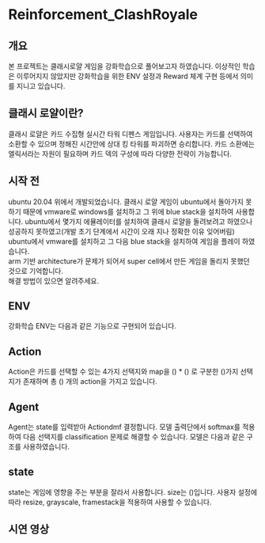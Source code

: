 # Reinforcement_ClashRoyale

## 개요
본 프로젝트는 클래시로얄 게임을 강화학습으로 풀어보고자 하였습니다. 이상적인 학습은 이루어지지 않았지만 강화학습을 위한 ENV 설정과 Reward 체계 구현 등에서 의미를 지니고 있습니다.

## 클래시 로얄이란?
클래시 로얄은 카드 수집형 실시간 타워 디펜스 게임입니다. 사용자는 카드를 선택하여 소환할 수 있으며 정해진 시간안에 상대 킹 타워를 파괴하면 승리합니다. 카드 소환에는 엘릭서라는 자원이 필요하며 카드 덱의 구성에 따라 다양한 전략이 가능합니다.

## 시작 전
ubuntu 20.04 위에서 개발되었습니다. 클래시 로얄 게임이 ubuntu에서 돌아가지 못하기 때문에 vmware로 windows를 설치하고 그 위에 blue stack을 설치하여 사용합니다.
ubuntu에서 몇가지 에뮬레이터를 설치하여 클래시 로얄을 돌려보려고 하였으나 성공하지 못하였고(개발 초기 단계에서 시간이 오래 지나 정확한 이유 잊어버림) <br>
ubuntu에서 vmware를 설치하고 그 다음 blue stack을 설치하여 게임을 플레이 하였습니다.<br>
arm 기반 architecture가 문제가 되어서 super cell에서 만든 게임을 돌리지 못했던 것으로 기억합니다.<br>
해결 방법이 있으면 알려주세요.

## ENV
강화학습 ENV는 다음과 같은 기능으로 구현되어 있습니다.

## Action
Action은 카드를 선택할 수 있는 4가지 선택지와 map을 () * () 로 구분한 ()가지 선택지가 존재하며 총 () 개의 action을 가지고 있습니다.

## Agent
Agent는 state를 입력받아 Actiondmf 결정합니다.
모델 출력단에서 softmax를 적용하여 다음 선택지를 classification 문제로 해결할 수 있습니다.
모델은 다음과 같은 구조를 사용하였습니다.

## state
state는 게임에 영향을 주는 부분을 잘라서 사용합니다. size는 ()입니다.
사용자 설정에 따라 resize, grayscale, framestack을 적용하여 사용할 수 있습니다.

## 시연 영상

